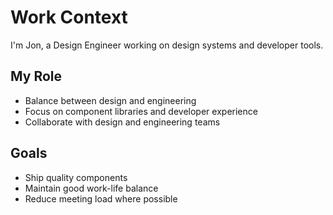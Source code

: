 # Work Context

I'm Jon, a Design Engineer working on design systems and developer tools.

## My Role

- Balance between design and engineering
- Focus on component libraries and developer experience
- Collaborate with design and engineering teams

## Goals

- Ship quality components
- Maintain good work-life balance
- Reduce meeting load where possible
